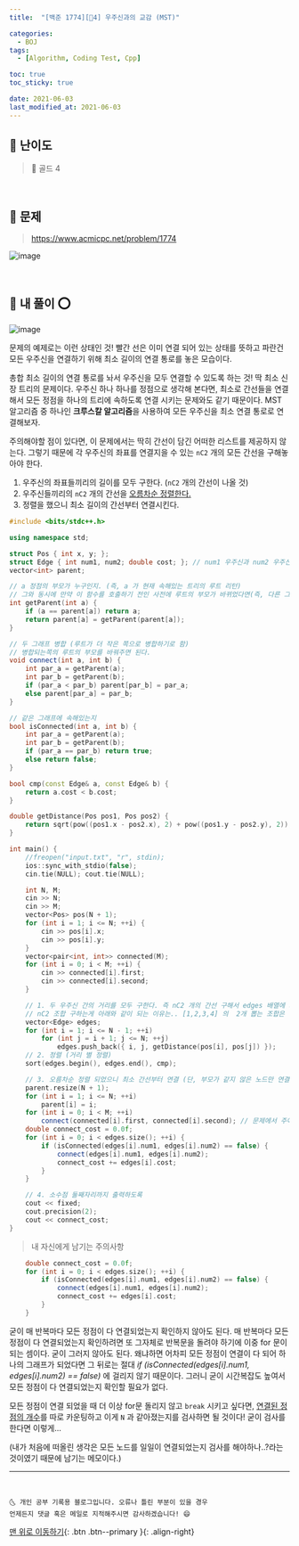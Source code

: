 ```yaml
---
title:  "[백준 1774][💛4] 우주신과의 교감 (MST)" 

categories:
  - BOJ
tags:
  - [Algorithm, Coding Test, Cpp]

toc: true
toc_sticky: true

date: 2021-06-03
last_modified_at: 2021-06-03
---
```



## 🚀 난이도 

> 💛 골드 4

<br>

## 🚀 문제

> <https://www.acmicpc.net/problem/1774>

![image](https://user-images.githubusercontent.com/42318591/120632549-0d321a00-c4a4-11eb-881f-220007ecd6b3.png)

<br>

## 🚀 내 풀이 ⭕

![image](https://user-images.githubusercontent.com/42318591/120632657-289d2500-c4a4-11eb-9efd-6f63f6f7a0f1.png)

문제의 예제로는 이런 상태인 것! 빨간 선은 이미 연결 되어 있는 상태를 뜻하고 파란건 모든 우주신을 연결하기 위해 최소 길이의 연결 통로를 놓은 모습이다. 

총합 최소 길이의 연결 통로를 놔서 우주신을 모두 연결할 수 있도록 하는 것! 딱 최소 신장 트리의 문제이다. 우주신 하나 하나를 정점으로 생각해 본다면, 최소로 간선들을 연결해서 모든 정점을 하나의 트리에 속하도록 연결 시키는 문제와도 같기 때문이다. MST 알고리즘 중 하나인 **크루스칼 알고리즘**을 사용하여 모든 우주신을 최소 연결 통로로 연결해보자.

주의해야할 점이 있다면, 이 문제에서는 딱히 간선이 담긴 어떠한 리스트를 제공하지 않는다. 그렇기 때문에 각 우주신의 좌표를 연결지을 수 있는 `nC2` 개의 모든 간선을 구해놓아야 한다. 

1. 우주신의 좌표들끼리의 길이를 모두 구한다. (`nC2` 개의 간선이 나올 것)
2. 우주신들끼리의 `nC2` 개의 간선을 <u>오름차순 정렬한다.</u>
3. 정렬을 했으니 최소 길이의 간선부터 연결시킨다. 

```cpp
#include <bits/stdc++.h>

using namespace std;

struct Pos { int x, y; };
struct Edge { int num1, num2; double cost; }; // num1 우주신과 num2 우주신 사이의 연결 통로. 세 개의 데이터를 묶을 수 있도록 구조체 선언함.
vector<int> parent;

// a 정점의 부모가 누구인지. (즉, a 가 현재 속해있는 트리의 루트 리턴)
// 그와 동시에 만약 이 함수를 호출하기 전인 사전에 루트의 부모가 바뀌었다면(즉, 다른 그래프에 속하도록 병합되었다면) 그것에 대한 자식들 수정까지 모두 이루어질 수 있도록 재귀 호출에서 대입 연산도 해준다. 
int getParent(int a) {
	if (a == parent[a]) return a;
	return parent[a] = getParent(parent[a]);
}

// 두 그래프 병합 (루트가 더 작은 쪽으로 병합하기로 함)
// 병합되는쪽의 루트의 부모를 바꿔주면 된다. 
void connect(int a, int b) {
	int par_a = getParent(a);
	int par_b = getParent(b);
	if (par_a < par_b) parent[par_b] = par_a;
	else parent[par_a] = par_b;
}

// 같은 그래프에 속해있는지
bool isConnected(int a, int b) {
	int par_a = getParent(a);
	int par_b = getParent(b);
	if (par_a == par_b) return true;
	else return false;
}

bool cmp(const Edge& a, const Edge& b) {
	return a.cost < b.cost;
}

double getDistance(Pos pos1, Pos pos2) {
	return sqrt(pow((pos1.x - pos2.x), 2) + pow((pos1.y - pos2.y), 2));
}

int main() {
	//freopen("input.txt", "r", stdin);
	ios::sync_with_stdio(false);
	cin.tie(NULL); cout.tie(NULL);

	int N, M;
	cin >> N;
	cin >> M;
	vector<Pos> pos(N + 1);
	for (int i = 1; i <= N; ++i) {
		cin >> pos[i].x;
		cin >> pos[i].y;
	}
	vector<pair<int, int>> connected(M);
	for (int i = 0; i < M; ++i) {
		cin >> connected[i].first;
		cin >> connected[i].second;
	}

    // 1. 두 우주신 간의 거리를 모두 구한다. 즉 nC2 개의 간선 구해서 edges 배열에 저장!  
    // nC2 조합 구하는게 아래와 같이 되는 이유는.. [1,2,3,4] 의  2개 뽑는 조합은 (1,2), (1,3), (1,4), (2,3), (2,4), (3,4) 이 된다는 것을 생각하면 이해할 수 있을 것이다. 
	vector<Edge> edges;
	for (int i = 1; i <= N - 1; ++i)
		for (int j = i + 1; j <= N; ++j)
			edges.push_back({ i, j, getDistance(pos[i], pos[j]) });
	// 2. 정렬 (거리 별 정렬)
    sort(edges.begin(), edges.end(), cmp);

    // 3. 오름차순 정렬 되었으니 최소 간선부터 연결 (단, 부모가 같지 않은 노드만 연결. 즉 같은 그래프에 속해있지 않은 것만) 
	parent.resize(N + 1);
	for (int i = 1; i <= N; ++i)
		parent[i] = i;
	for (int i = 0; i < M; ++i)
		connect(connected[i].first, connected[i].second); // 문제에서 주어진, 이미 연결되어 있다는 우주신들 연결 처리
	double connect_cost = 0.0f;
	for (int i = 0; i < edges.size(); ++i) {
		if (isConnected(edges[i].num1, edges[i].num2) == false) {
			connect(edges[i].num1, edges[i].num2);
			connect_cost += edges[i].cost;
		}
	}

    // 4. 소수점 둘째자리까지 출력하도록
	cout << fixed;
	cout.precision(2);
	cout << connect_cost;
}
```

> 내 자신에게 남기는 주의사항

```cpp
	double connect_cost = 0.0f;
	for (int i = 0; i < edges.size(); ++i) {
		if (isConnected(edges[i].num1, edges[i].num2) == false) {
			connect(edges[i].num1, edges[i].num2);
			connect_cost += edges[i].cost;
		}
	}
```

굳이 매 반복마다 모든 정점이 다 연결되었는지 확인하지 않아도 된다. 매 반복마다 모든 정점이 다 연결되었는지 확인하려면 또 그자체로 반복문을 돌려야 하기에 이중 for 문이 되는 셈이다. 굳이 그러지 않아도 된다. 왜냐하면 어차피 모든 정점이 연결이 다 되어 하나의 그래프가 되었다면 그 뒤로는 절대 *if (isConnected(edges[i].num1, edges[i].num2) == false)* 에 걸리지 않기 때문이다. 그러니 굳이 시간복잡도 높여서 모든 정점이 다 연결되었는지 확인할 필요가 없다. 

모든 정점이 연결 되었을 때 더 이상 for문 돌리지 않고 `break` 시키고 싶다면, <u>연결된 정점의 개수</u>를 따로 카운팅하고 이게 `N` 과 같아졌는지를 검사하면 될 것이다!  굳이 검사를 한다면 이렇게... 

(내가 처음에 떠올린 생각은 모든 노드를 일일이 연결되었는지 검사를 해야하나..?라는 것이였기 때문에 남기는 메모이다.)

***
<br>

    🌜 개인 공부 기록용 블로그입니다. 오류나 틀린 부분이 있을 경우 
    언제든지 댓글 혹은 메일로 지적해주시면 감사하겠습니다! 😄

[맨 위로 이동하기](#){: .btn .btn--primary }{: .align-right}